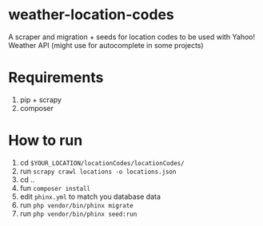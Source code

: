 # weather-location-codes
A scraper and migration + seeds for location codes to be used with Yahoo! Weather API (might use for autocomplete in some projects)



# Requirements
1) pip + scrapy
2) composer

# How to run
1) cd `$YOUR_LOCATION/locationCodes/locationCodes/`
2) run `scrapy crawl locations -o locations.json`
3) cd ..
4) fun `composer install`
5) edit `phinx.yml` to match you database data
6) run `php vendor/bin/phinx migrate`
7) run `php vendor/bin/phinx seed:run`

